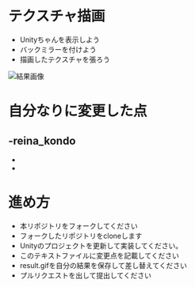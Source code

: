 # テクスチャ描画

* Unityちゃんを表示しよう
* バックミラーを付けよう
* 描画したテクスチャを張ろう

![結果画像](result.gif)

# 自分なりに変更した点

-reina_kondo
-
-
-

# 進め方

- 本リポジトリをフォークしてください
- フォークしたリポジトリをcloneします
- Unityのプロジェクトを更新して実装してください。
- このテキストファイルに変更点を記載してください
- result.gifを自分の結果を保存して差し替えてください
- プルリクエストを出して提出してください
